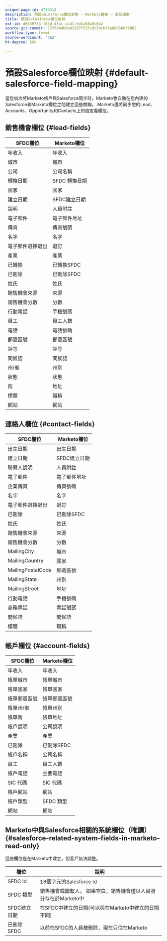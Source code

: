 ```yaml
---
unique-page-id: 4719314
description: 預設Salesforce欄位對應 — Marketo檔案 — 產品檔案
title: 預設Salesforce欄位映射
exl-id: d6639733-f85d-4f4c-ac41-5d2a68a9c6b2
source-git-commit: 7376804bda915d7ff25cdc50cb78a6686bd36882
workflow-type: tm+mt
source-wordcount: '362'
ht-degree: 39%

---
```


# 預設Salesforce欄位映射 {#default-salesforce-field-mapping}

當您初次將Marketo帳戶與Salesforce同步時，Marketo會自動在您內建的Salesforce和Marketo欄位之間建立這些關聯。 Marketo還將同步您的Lead、Accounts、Opportunity和Contacts上的自定義欄位。

## 銷售機會欄位 {#lead-fields}

| SFDC欄位 | Marketo欄位 |
|---|---|
| 年收入 | 年收入 |
| 城市 | 城市 |
| 公司 | 公司名稱 |
| 轉換日期 | SFDC 轉換日期 |
| 國家 | 國家 |
| 建立日期 | SFDC建立日期 |
| 說明 | 人員附註 |
| 電子郵件 | 電子郵件地址 |
| 傳真 | 傳真號碼 |
| 名字 | 名字 |
| 電子郵件選擇退出 | 退訂 |
| 產業 | 產業 |
| 已轉換 | 已轉換SFDC |
| 已刪除 | 已刪除SFDC |
| 姓氏 | 姓氏 |
| 銷售機會來源 | 來源 |
| 銷售機會分數 | 分數 |
| 行動電話 | 手機號碼 |
| 員工 | 員工人數 |
| 電話 | 電話號碼 |
| 郵遞區號 | 郵遞區號 |
| 評等 | 評等 |
| 問候語 | 問候語 |
| 州/省 | 州別 |
| 狀態 | 狀態 |
| 街 | 地址 |
| 標題 | 職稱 |
| 網站 | 網站 |

## 連絡人欄位 {#contact-fields}

| SFDC欄位 | Marketo欄位 |
|---|---|
| 出生日期 | 出生日期 |
| 建立日期 | SFDC建立日期 |
| 聯繫人說明 | 人員附註 |
| 電子郵件 | 電子郵件地址 |
| 企業傳真 | 傳真號碼 |
| 名字 | 名字 |
| 電子郵件選擇退出 | 退訂 |
| 已刪除 | 已刪除SFDC |
| 姓氏 | 姓氏 |
| 銷售機會來源 | 來源 |
| 銷售機會分數 | 分數 |
| MailingCity | 城市 |
| MailingCountry | 國家 |
| MailingPostalCode | 郵遞區號 |
| MailingState | 州別 |
| MailingStreet | 地址 |
| 行動電話 | 手機號碼 |
| 商務電話 | 電話號碼 |
| 問候語 | 問候語 |
| 標題 | 職稱 |

## 帳戶欄位 {#account-fields}

| SFDC欄位 | Marketo欄位 |
|---|---|
| 年收入 | 年收入 |
| 帳單城市 | 帳單城市 |
| 帳單國家 | 帳單國家 |
| 帳單郵遞區號 | 帳單郵遞區號 |
| 帳單州/省 | 帳單州別 |
| 帳單街 | 帳單地址 |
| 帳戶說明 | 公司說明 |
| 產業 | 產業 |
| 已刪除 | 已刪除SFDC |
| 帳戶名稱 | 公司名稱 |
| 員工 | 員工人數 |
| 帳戶電話 | 主要電話 |
| SIC 代碼 | SIC 代碼 |
| 帳戶網站 | 網站 |
| 帳戶類型 | SFDC 類型 |
| 網站 | 網站 |

## Marketo中與Salesforce相關的系統欄位（唯讀） {#salesforce-related-system-fields-in-marketo-read-only}

這些欄位是在Marketo中建立，但客戶無法調整。

| 欄位 | 說明 |
|---|---|
| SFDC Id | 18個字元的Salesforce Id |
| SFDC 類型 | 銷售機會或聯繫人。 如果空白，銷售機會僅以人員身分存在於Marketo中 |
| SFDC建立日期 | 在SFDC中建立的日期(可以與在Marketo中建立的日期不同) |
| 已刪除SFDC | 以前在SFDC的人員被刪除，現在只住在Marketo |

